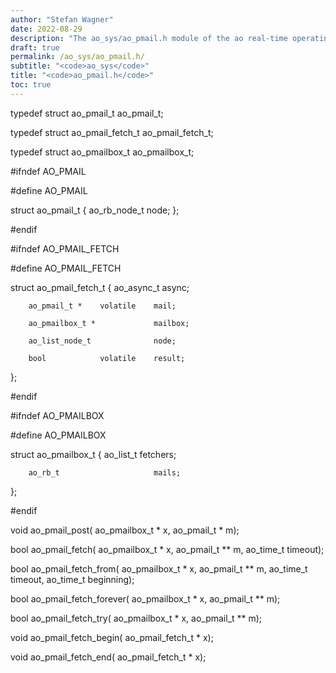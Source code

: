```yaml
---
author: "Stefan Wagner"
date: 2022-08-29
description: "The ao_sys/ao_pmail.h module of the ao real-time operating system."
draft: true
permalink: /ao_sys/ao_pmail.h/ 
subtitle: "<code>ao_sys</code>"
title: "<code>ao_pmail.h</code>"
toc: true
---
```


typedef struct  ao_pmail_t          ao_pmail_t;

typedef struct  ao_pmail_fetch_t    ao_pmail_fetch_t;

typedef struct  ao_pmailbox_t       ao_pmailbox_t;

#ifndef AO_PMAIL

#define AO_PMAIL

struct  ao_pmail_t
{
        ao_rb_node_t                node;
};

#endif

#ifndef AO_PMAIL_FETCH

#define AO_PMAIL_FETCH

struct  ao_pmail_fetch_t
{
        ao_async_t                  async;

        ao_pmail_t *    volatile    mail;

        ao_pmailbox_t *             mailbox;

        ao_list_node_t              node;

        bool            volatile    result;
};

#endif

#ifndef AO_PMAILBOX

#define AO_PMAILBOX

struct  ao_pmailbox_t
{
        ao_list_t                   fetchers;

        ao_rb_t                     mails;
};

#endif

void    ao_pmail_post(              ao_pmailbox_t * x, ao_pmail_t * m);

bool    ao_pmail_fetch(             ao_pmailbox_t * x, ao_pmail_t ** m, ao_time_t timeout);

bool    ao_pmail_fetch_from(        ao_pmailbox_t * x, ao_pmail_t ** m, ao_time_t timeout, ao_time_t beginning);

bool    ao_pmail_fetch_forever(     ao_pmailbox_t * x, ao_pmail_t ** m);

bool    ao_pmail_fetch_try(         ao_pmailbox_t * x, ao_pmail_t ** m);

void    ao_pmail_fetch_begin(       ao_pmail_fetch_t * x);

void    ao_pmail_fetch_end(         ao_pmail_fetch_t * x);

